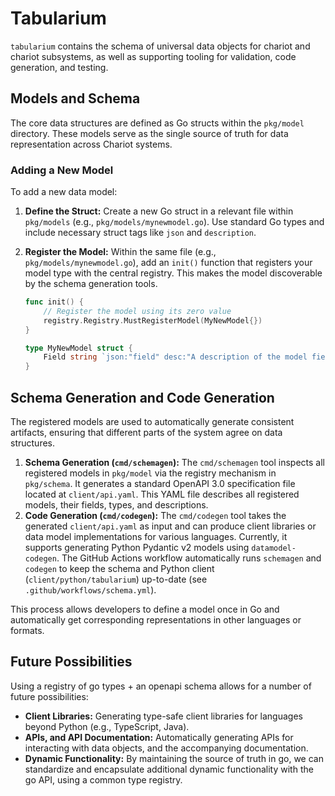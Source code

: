 # Tabularium

`tabularium` contains the schema of universal data objects for chariot and chariot subsystems, as well as supporting tooling for validation, code generation, and testing.

## Models and Schema

The core data structures are defined as Go structs within the `pkg/model` directory. These models serve as the single source of truth for data representation across Chariot systems.

### Adding a New Model

To add a new data model:

1.  **Define the Struct:** Create a new Go struct in a relevant file within `pkg/models` (e.g., `pkg/models/mynewmodel.go`). Use standard Go types and include necessary struct tags like `json` and `description`.
2.  **Register the Model:** Within the same file (e.g., `pkg/models/mynewmodel.go`), add an `init()` function that registers your model type with the central registry. This makes the model discoverable by the schema generation tools.

    ```go
    func init() {
        // Register the model using its zero value
        registry.Registry.MustRegisterModel(MyNewModel{})
    }

    type MyNewModel struct {
        Field string `json:"field" desc:"A description of the model field."`
    }
    ```

## Schema Generation and Code Generation

The registered models are used to automatically generate consistent artifacts, ensuring that different parts of the system agree on data structures.

1.  **Schema Generation (`cmd/schemagen`):** The `cmd/schemagen` tool inspects all registered models in `pkg/model` via the registry mechanism in `pkg/schema`. It generates a standard OpenAPI 3.0 specification file located at `client/api.yaml`. This YAML file describes all registered models, their fields, types, and descriptions.
2.  **Code Generation (`cmd/codegen`):** The `cmd/codegen` tool takes the generated `client/api.yaml` as input and can produce client libraries or data model implementations for various languages. Currently, it supports generating Python Pydantic v2 models using `datamodel-codegen`. The GitHub Actions workflow automatically runs `schemagen` and `codegen` to keep the schema and Python client (`client/python/tabularium`) up-to-date (see `.github/workflows/schema.yml`).

This process allows developers to define a model once in Go and automatically get corresponding representations in other languages or formats.

## Future Possibilities

Using a registry of go types + an openapi schema allows for a number of future possibilities:

*   **Client Libraries:** Generating type-safe client libraries for languages beyond Python (e.g., TypeScript, Java).
*   **APIs, and API Documentation:** Automatically generating APIs for interacting with data objects, and the accompanying documentation.
*   **Dynamic Functionality:** By maintaining the source of truth in go, we can standardize and encapsulate additional dynamic functionality with the go API, using a common type registry.

